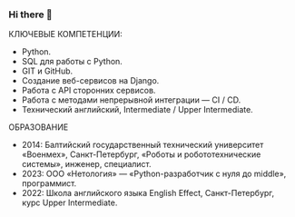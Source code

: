 ### Hi there 👋

КЛЮЧЕВЫЕ КОМПЕТЕНЦИИ:
* Python.
* SQL для работы с Python.
* GIT и GitHub.
* Создание веб-сервисов на Django.
* Работа с API сторонних сервисов.
* Работа с методами непрерывной интеграции — CI / CD.
* Технический английский, Intermediate / Upper Intermediate.

ОБРАЗОВАНИЕ
* 2014: Балтийский государственный технический университет «Военмех», Санкт-Петербург, «Роботы и робототехнические системы», инженер, специалист.
* 2023: ООО «Нетология» — «Python-разработчик с нуля до middle», программист.
* 2022: Школа английского языка English Effect, Санкт-Петербург, курс Upper Intermediate.

